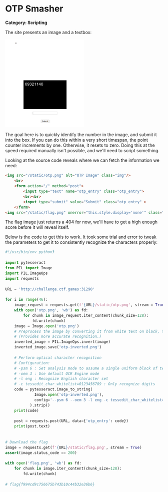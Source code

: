 # OTP Smasher
**Category: Scripting**

The site presents an image and a textbox:

<img src="homepage.png" width="50%"></img>

The goal here is to quickly identify the number in the image, and submit it into the box. If you can do this within a very short timespan, the point counter increments by one. Otherwise, it resets to zero. Doing this at the speed required manually isn't possible, and we'll need to script something.

Looking at the source code reveals where we can fetch the information we need:
```html
<img src="/static/otp.png" alt="OTP Image" class="img"/>
    <br>
    <form action="/" method="post">
        <input type="text" name="otp_entry" class="otp_entry">
        <br><br>
        <input type="submit" value="Submit" class="otp_entry" >
    </form>
<img src="/static/flag.png" onerror="this.style.display='none'" class="flag"/>
```
The flag image just returns a 404 for now, we'll have to get a high enough score before it will reveal itself.

Below is the code to get this to work. It took some trial and error to tweak the parameters to get it to consistently recognize the characters properly:

```python
#!/usr/bin/env python3

import pytesseract
from PIL import Image
import PIL.ImageOps
import requests

URL = 'http://challenge.ctf.games:31290'

for i in range(46):
    image_request = requests.get(f'{URL}/static/otp.png', stream = True)
    with open('otp.png', 'wb') as fd:
        for chunk in image_request.iter_content(chunk_size=128):
            fd.write(chunk)
    image = Image.open('otp.png')
    # Preprocess the image by converting it from white text on black, to black text on white. 
    # (Provides more accurate recognition.)
    inverted_image = PIL.ImageOps.invert(image)
    inverted_image.save('otp-inverted.png')

    # Perform optical character recognition
    # Configuration:
    # -psm 6 : Set analysis mode to assume a single uniform block of text
    # -oem 3 : Use default OCR Engine mode
    # -l eng : Recognize English character set
    # -c tessedit_char_whitelist=0123456789 : Only recognize digits
    code = pytesseract.image_to_string(
             Image.open('otp-inverted.png'), 
             config='--psm 6 --oem 3 -l eng -c tessedit_char_whitelist=0123456789'
           ).strip()
    print(code)

    post = requests.post(URL, data={'otp_entry': code})
    print(post.text)


# Download the flag
image = requests.get(f'{URL}/static/flag.png', stream = True)
assert(image.status_code == 200)

with open('flag.png', 'wb') as fd:
    for chunk in image.iter_content(chunk_size=128):
        fd.write(chunk)

# flag{f994cd9c756675b743b10c44b32e36b6}
```

